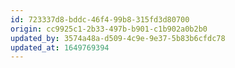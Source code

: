 ```yaml
---
id: 723337d8-bddc-46f4-99b8-315fd3d80700
origin: cc9925c1-2b33-497b-b901-c1b902a0b2b0
updated_by: 3574a48a-d509-4c9e-9e37-5b83b6cfdc78
updated_at: 1649769394
---
```

